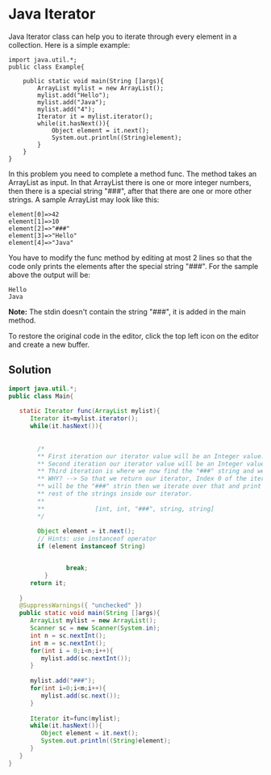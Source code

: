 # Java Iterator

Java Iterator class can help you to iterate through every element in a collection. Here is a simple example:
```
import java.util.*;
public class Example{

    public static void main(String []args){
        ArrayList mylist = new ArrayList();
        mylist.add("Hello");
        mylist.add("Java");
        mylist.add("4");
        Iterator it = mylist.iterator();
        while(it.hasNext()){
            Object element = it.next();
            System.out.println((String)element);
        }
    }
}
```

In this problem you need to complete a method func. The method takes an ArrayList as input. In that ArrayList there is one or more integer numbers, then there is a special string "###", after that there are one or more other strings. A sample ArrayList may look like this:
```
element[0]=>42
element[1]=>10
element[2]=>"###"
element[3]=>"Hello"
element[4]=>"Java"
```

You have to modify the func method by editing at most 2 lines so that the code only prints the elements after the special string "###". For the sample above the output will be:
```
Hello
Java
```

**Note:** The stdin doesn't contain the string "###", it is added in the main method.

To restore the original code in the editor, click the top left icon on the editor and create a new buffer.

## Solution

```java
import java.util.*;
public class Main{
	
   static Iterator func(ArrayList mylist){
      Iterator it=mylist.iterator();
      while(it.hasNext()){
         
        
        /*
        ** First iteration our iterator value will be an Integer value.
        ** Second iteration our iterator value will be an Integer value again.
        ** Third iteration is where we now find the "###" string and we break;
        ** WHY? --> So that we return our iterator, Index 0 of the iterator
        ** will be the "###" strin then we iterate over that and print the
        ** rest of the strings inside our iterator.
        **
        **              [int, int, "###", string, string]
        */
        
        Object element = it.next();
        // Hints: use instanceof operator
        if (element instanceof String)


			    break;
		  }
      return it;
      
   }
   @SuppressWarnings({ "unchecked" })
   public static void main(String []args){
      ArrayList mylist = new ArrayList();
      Scanner sc = new Scanner(System.in);
      int n = sc.nextInt();
      int m = sc.nextInt();
      for(int i = 0;i<n;i++){
         mylist.add(sc.nextInt());
      }
      
      mylist.add("###");
      for(int i=0;i<m;i++){
         mylist.add(sc.next());
      }
      
      Iterator it=func(mylist);
      while(it.hasNext()){
         Object element = it.next();
         System.out.println((String)element);
      }
   }
}
```
